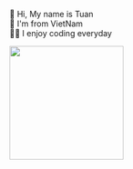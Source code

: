 👋 Hi, My name is Tuan  
👀 I'm from VietNam  
🧑‍💻 I enjoy coding everyday  

<a href="https://github.com/paulnguyen-mn"><img align="left" width="auto" height="200" src="https://res.cloudinary.com/kimwy/image/upload/v1598840300/easyfrontend/programming_hgngx9.png"></a>
